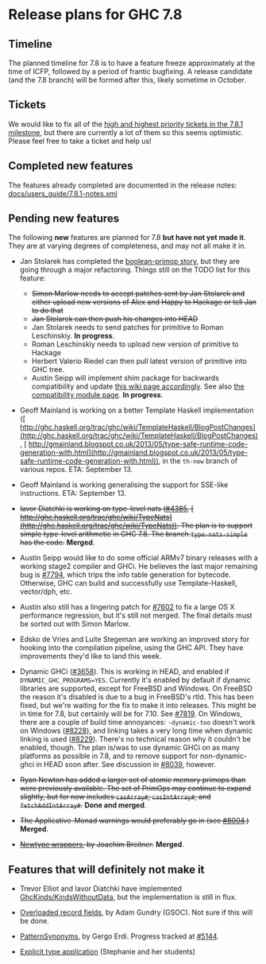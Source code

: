 # Release plans for GHC 7.8


## Timeline



The planned timeline for 7.8 is to have a feature freeze approximately at the time of ICFP, followed by a period of frantic bugfixing. A release candidate (and the 7.8 branch) will be formed after this, likely sometime in October.


## Tickets



We would like to fix all of the [
high and highest priority tickets in the 7.8.1 milestone](http://ghc.haskell.org/trac/ghc/query?priority=highest&priority=high&status=infoneeded&status=merge&status=new&status=patch&milestone=7.8.1&col=id&col=summary&col=status&col=type&col=priority&col=milestone&col=component&order=priority), but there are currently a lot of them so this seems optimistic. Please feel free to take a ticket and help us!


## Completed new features



The features already completed are documented in the release notes:
[docs/users\_guide/7.8.1-notes.xml](/trac/ghc/browser/ghc/docs/users_guide/7.8.1-notes.xml)


## Pending new features



The following **new** features are planned for 7.8 **but have not yet made it**. They are at varying degrees of completeness, and may not all make it in.


- Jan Stolarek has completed the [boolean-primop story](prim-bool), but they are going through a major refactoring. Things still on the TODO list for this feature:

  - ~~Simon Marlow needs to accept patches sent by Jan Stolarek and either upload new versions of Alex and Happy to Hackage or tell Jan to do that~~
  - ~~Jan Stolarek can then push his changes into HEAD~~
  - Jan Stolarek needs to send patches for primitive to Roman Leschinskiy. **In progress**.
  - Roman Leschinskiy needs to upload new version of primitive to Hackage
  - Herbert Valerio Riedel can then pull latest version of primitive into GHC tree. 
  - Austin Seipp will implement shim package for backwards compatibility and update [
    this wiki page accordingly](http://ghc.haskell.org/trac/ghc/wiki/NewPrimopsInGHC7.8). See also [
    the compatibility module page](http://www.haskell.org/haskellwiki/Compatibility_Modules). **In progress**.

- Geoff Mainland is working on a better Template Haskell implementation ([
  http://ghc.haskell.org/trac/ghc/wiki/TemplateHaskell/BlogPostChanges](http://ghc.haskell.org/trac/ghc/wiki/TemplateHaskell/BlogPostChanges), [
  http://gmainland.blogspot.co.uk/2013/05/type-safe-runtime-code-generation-with.html](http://gmainland.blogspot.co.uk/2013/05/type-safe-runtime-code-generation-with.html)), in the `th-new` branch of various repos. ETA: September 13.

- Geoff Mainland is working generalising the support for SSE-like instructions. ETA: September 13.

- ~~Iavor Diatchki is working on type-level nats ([\#4385](https://gitlab.staging.haskell.org/ghc/ghc/issues/4385), [
  http://ghc.haskell.org/trac/ghc/wiki/TypeNats](http://ghc.haskell.org/trac/ghc/wiki/TypeNats)).  The plan is to support simple type-level arithmetic in GHC 7.8. The branch `type-nats-simple` has the code.~~ **Merged**.

- Austin Seipp would like to do some official ARMv7 binary releases with a working stage2 compiler and GHCi. He believes the last major remaining bug is [\#7794](https://gitlab.staging.haskell.org/ghc/ghc/issues/7794), which trips the info table generation for bytecode. Otherwise, GHC can build and successfully use Template-Haskell, vector/dph, etc.

- Austin also still has a lingering patch for [\#7602](https://gitlab.staging.haskell.org/ghc/ghc/issues/7602) to fix a large OS X performance regression, but it's still not merged. The final details must be sorted out with Simon Marlow.

- Edsko de Vries and Luite Stegeman are working an improved story for hooking into the compilation pipeline, using the GHC API. They have improvements they'd like to land this week.

- Dynamic GHCi ([\#3658](https://gitlab.staging.haskell.org/ghc/ghc/issues/3658)). This is working in HEAD, and enabled if `DYNAMIC_GHC_PROGRAMS=YES`. Currently it's enabled by default if dynamic libraries are supported, except for FreeBSD and Windows.
  On FreeBSD the reason it's disabled is due to a bug in FreeBSD's rtld. This has been fixed, but we're waiting for the fix to make it into releases. This might be in time for 7.8, but certainly will be for 7.10. See [\#7819](https://gitlab.staging.haskell.org/ghc/ghc/issues/7819).
  On Windows, there are a couple of build time annoyances: `-dynamic-too` doesn't work on Windows ([\#8228](https://gitlab.staging.haskell.org/ghc/ghc/issues/8228)), and linking takes a very long time when dynamic linking is used ([\#8229](https://gitlab.staging.haskell.org/ghc/ghc/issues/8229)). There's no technical reason why it couldn't be enabled, though.
  The plan is/was to use dynamic GHCi on as many platforms as possible in 7.8, and to remove support for non-dynamic-ghci in HEAD soon after. See discussion in [\#8039](https://gitlab.staging.haskell.org/ghc/ghc/issues/8039), however.

- ~~Ryan Newton has added a larger set of atomic memory primops than were previously available. The set of PrimOps may continue to expand slightly, but for now includes `casArray#`, `casIntArray#`, and `fetchAddIntArray#`.~~ **Done and merged**.

- ~~The Applicative-Monad warnings would preferably go in (see [\#8004](https://gitlab.staging.haskell.org/ghc/ghc/issues/8004).)~~ **Merged**.

- ~~[Newtype wrappers](newtype-wrappers), by Joachim Breitner.~~ **Merged**.

## Features that will definitely not make it


- Trevor Elliot and Iavor Diatchki have implemented [GhcKinds/KindsWithoutData](ghc-kinds/kinds-without-data), but the implementation is still in flux. 

- [Overloaded record fields](records/overloaded-record-fields/plan), by Adam Gundry (GSOC).  Not sure if this will be done.

- [PatternSynonyms](pattern-synonyms), by Gergo Erdi. Progress tracked at [\#5144](https://gitlab.staging.haskell.org/ghc/ghc/issues/5144).

- [Explicit type application](explicit-type-application) (Stephanie and her students)
